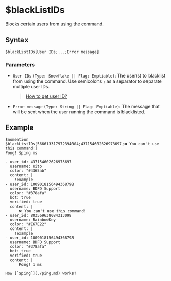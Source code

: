 # $blackListIDs
Blocks certain users from using the command.

## Syntax
```
$blackListIDs[User IDs;...;Error message]
```

### Parameters
- `User IDs` `(Type: Snowflake || Flag: Emptiable)`: The user(s) to blacklist from using the command. Use semicolons `;` as a separator to separate multiple user IDs.
  > [How to get user ID?](https://support.discord.com/hc/en-us/articles/206346498-Where-can-I-find-my-User-Server-Message-ID-)
- `Error message` `(Type: String || Flag: Emptiable)`: The message that will be sent when the user running the command is blacklisted.

## Example
```
$nomention
$blackListIDs[566613317972394004;437154602626973697;❌ You can't use this command!]
Pong! $ping ms
```

```discord yaml
- user_id: 437154602626973697
  username: Kito
  color: "#4365ab"
  content: |
    !example
- user_id: 1009018156494368798
  username: BDFD Support
  color: "#378afa"
  bot: true
  verified: true
  content: |
      ❌ You can't use this command!
- user_id: 803569638084313098
  username: RainbowKey
  color: "#E67E22"
  content: |
    !example
- user_id: 1009018156494368798
  username: BDFD Support
  color: "#378afa"
  bot: true
  verified: true
  content: |
      Pong! 1 ms
```

```admonish question title="What is this?"
How [`$ping`](./ping.md) works?
```
